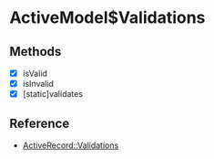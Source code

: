 # ActiveModel$Validations

## Methods

- [x] isValid
- [x] isInvalid
- [x] [static]validates

## Reference

- [ActiveRecord::Validations](https://api.rubyonrails.org/classes/ActiveModel/Validations.html)
